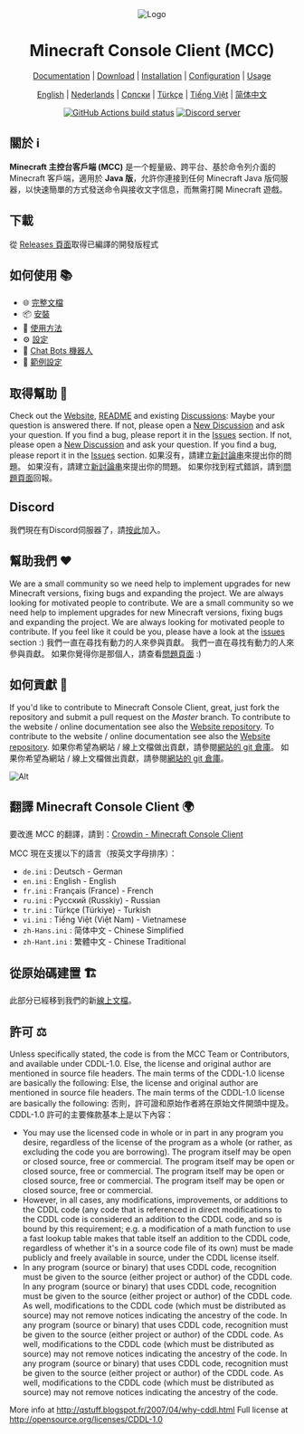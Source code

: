 <div align="center">

<img src="https://i.pics.rs/LLDhE.png" alt="Logo"/>

# Minecraft Console Client (MCC)

[Documentation](https://mccteam.github.io/) | [Download](#download) | [Installation](https://mccteam.github.io/guide/installation.html) | [Configuration](https://mccteam.github.io/guide/configuration.html) | [Usage](https://mccteam.github.io/guide/usage.html)

[English](https://github.com/MCCTeam/Minecraft-Console-Client/blob/master/README.md) | [Nederlands](https://github.com/MCCTeam/Minecraft-Console-Client/blob/master/README/README-Dutch.md) | [Српски](https://github.com/MCCTeam/Minecraft-Console-Client/blob/master/README/README-Serbian_Cyrillic.md) | [Türkçe](https://github.com/MCCTeam/Minecraft-Console-Client/blob/master/README/README-Turkish.md) | [Tiếng Việt](https://github.com/MCCTeam/Minecraft-Console-Client/blob/master/README/README-Vietnamese.md) | [简体中文](https://github.com/MCCTeam/Minecraft-Console-Client/blob/master/README/README-Chinese_Simplified.md)

[![GitHub Actions build status](https://github.com/MCCTeam/Minecraft-Console-Client/actions/workflows/build-and-release.yml/badge.svg)](https://github.com/MCCTeam/Minecraft-Console-Client/releases/latest) <a href="https://discord.gg/sfBv4TtpC9"><img src="https://img.shields.io/discord/1018553894831403028?color=5865F2&logo=discord&logoColor=white" alt="Discord server" /></a>

</div>

## **關於 ℹ️**

**Minecraft 主控台客戶端 (MCC)** 是一个輕量級、跨平台、基於命令列介面的 Minecraft 客戶端，適用於 **Java 版**，允許你連接到任何 Minecraft Java 版伺服器，以快速簡單的方式發送命令與接收文字信息，而無需打開 Minecraft 遊戲。

## 下載

從 [Releases 頁面](https://github.com/MCCTeam/Minecraft-Console-Client/releases/latest)取得已編譯的開發版程式

## 如何使用 📚

-   🌐 [完整文檔](https://mccteam.github.io/)
-   📦 [安裝](https://mccteam.github.io/guide/installation.html)
-   📖 [使用方法](https://mccteam.github.io/guide/usage.html)
-   ⚙️ [設定](https://mccteam.github.io/guide/configuration.html)
-   🤖 [Chat Bots 機器人](https://mccteam.github.io/guide/chat-bots.html)
-   📝 [範例設定](MinecraftClient/config/)

## 取得幫助 🙋

Check out the [Website](https://mccteam.github.io/), [README](https://github.com/MCCTeam/Minecraft-Console-Client/tree/master/MinecraftClient/config#minecraft-console-client-user-manual) and existing [Discussions](https://github.com/MCCTeam/Minecraft-Console-Client/discussions): Maybe your question is answered there. If not, please open a [New Discussion](https://github.com/MCCTeam/Minecraft-Console-Client/discussions/new) and ask your question. If you find a bug, please report it in the [Issues](https://github.com/MCCTeam/Minecraft-Console-Client/issues) section. If not, please open a [New Discussion](https://github.com/MCCTeam/Minecraft-Console-Client/discussions/new) and ask your question. If you find a bug, please report it in the [Issues](https://github.com/MCCTeam/Minecraft-Console-Client/issues) section. 如果沒有，請建立[新討論串](https://github.com/MCCTeam/Minecraft-Console-Client/discussions/new)來提出你的問題。 如果沒有，請建立[新討論串](https://github.com/MCCTeam/Minecraft-Console-Client/discussions/new)來提出你的問題。 如果你找到程式錯誤，請到[問題頁面](https://github.com/MCCTeam/Minecraft-Console-Client/issues)回報。

## Discord

我們現在有Discord伺服器了，請[按此](https://discord.gg/sfBv4TtpC9)加入。

## 幫助我們 ❤️

We are a small community so we need help to implement upgrades for new Minecraft versions, fixing bugs and expanding the project. We are always looking for motivated people to contribute. We are a small community so we need help to implement upgrades for new Minecraft versions, fixing bugs and expanding the project. We are always looking for motivated people to contribute. If you feel like it could be you, please have a look at the [issues](https://github.com/MCCTeam/Minecraft-Console-Client/issues?q=is%3Aissue+is%3Aopen+label%3Awaiting-for%3Acontributor) section :) 我們一直在尋找有動力的人來參與貢獻。 我們一直在尋找有動力的人來參與貢獻。 如果你覺得你是那個人，請查看[問題頁面](https://github.com/MCCTeam/Minecraft-Console-Client/issues?q=is%3Aissue+is%3Aopen+label%3Awaiting-for%3Acontributor) :)

## 如何貢獻 📝

If you'd like to contribute to Minecraft Console Client, great, just fork the repository and submit a pull request on the _Master_ branch. To contribute to the website / online documentation see also the [Website repository](https://github.com/MCCTeam/MCCTeam.github.io). To contribute to the website / online documentation see also the [Website repository](https://github.com/MCCTeam/MCCTeam.github.io). 如果你希望為網站 / 線上文檔做出貢獻，請參閱[網站的 git 倉庫](https://github.com/MCCTeam/MCCTeam.github.io)。 如果你希望為網站 / 線上文檔做出貢獻，請參閱[網站的 git 倉庫](https://github.com/MCCTeam/MCCTeam.github.io)。

![Alt](https://repobeats.axiom.co/api/embed/c8a6c7c47fde8fcbe3727a21eab46e6b39dff60d.svg "Repobeats analytics image")

## 翻譯 Minecraft Console Client 🌍

要改進 MCC 的翻譯，請到：[Crowdin - Minecraft Console Client](https://crwd.in/minecraft-console-client)

MCC 現在支援以下的語言（按英文字母排序）：
  * `de.ini` : Deutsch - German
  * `en.ini` : English - English
  * `fr.ini` : Français (France) - French
  * `ru.ini` : Русский (Russkiy) - Russian
  * `tr.ini` : Türkçe (Türkiye) - Turkish
  * `vi.ini` : Tiếng Việt (Việt Nam) - Vietnamese
  * `zh-Hans.ini` : 简体中文 - Chinese Simplified
  * `zh-Hant.ini` : 繁體中文 - Chinese Traditional

## 從原始碼建置 🏗️

此部分已經移到我們的新[線上文檔](https://mccteam.github.io/guide/installation.html#building-from-the-source-code)。

## 許可 ⚖️

Unless specifically stated, the code is from the MCC Team or Contributors, and available under CDDL-1.0. Else, the license and original author are mentioned in source file headers. The main terms of the CDDL-1.0 license are basically the following: Else, the license and original author are mentioned in source file headers. The main terms of the CDDL-1.0 license are basically the following: 否則，許可證和原始作者將在原始文件開頭中提及。 CDDL-1.0 許可的主要條款基本上是以下內容：

-   You may use the licensed code in whole or in part in any program you desire, regardless of the license of the program as a whole (or rather, as excluding the code you are borrowing). The program itself may be open or closed source, free or commercial. The program itself may be open or closed source, free or commercial. The program itself may be open or closed source, free or commercial. The program itself may be open or closed source, free or commercial.
-   However, in all cases, any modifications, improvements, or additions to the CDDL code (any code that is referenced in direct modifications to the CDDL code is considered an addition to the CDDL code, and so is bound by this requirement; e.g. a modification of a math function to use a fast lookup table makes that table itself an addition to the CDDL code, regardless of whether it's in a source code file of its own) must be made publicly and freely available in source, under the CDDL license itself.
-   In any program (source or binary) that uses CDDL code, recognition must be given to the source (either project or author) of the CDDL code. In any program (source or binary) that uses CDDL code, recognition must be given to the source (either project or author) of the CDDL code. As well, modifications to the CDDL code (which must be distributed as source) may not remove notices indicating the ancestry of the code. In any program (source or binary) that uses CDDL code, recognition must be given to the source (either project or author) of the CDDL code. As well, modifications to the CDDL code (which must be distributed as source) may not remove notices indicating the ancestry of the code. In any program (source or binary) that uses CDDL code, recognition must be given to the source (either project or author) of the CDDL code. As well, modifications to the CDDL code (which must be distributed as source) may not remove notices indicating the ancestry of the code.

More info at http://qstuff.blogspot.fr/2007/04/why-cddl.html Full license at http://opensource.org/licenses/CDDL-1.0
